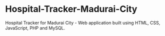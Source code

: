 # Hospital-Tracker-Madurai-City
Hospital Tracker for Madurai City - Web application built using HTML, CSS, JavaScript, PHP and MySQL.
